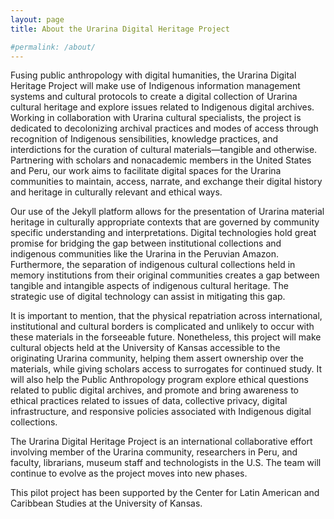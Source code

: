 ```yaml
---
layout: page
title: About the Urarina Digital Heritage Project

#permalink: /about/
---
```


Fusing public anthropology with digital humanities, the Urarina Digital Heritage Project will make use of Indigenous information management systems and cultural protocols to create a digital collection of Urarina cultural heritage and explore issues related to Indigenous digital archives. Working in collaboration with Urarina cultural specialists, the project is dedicated to decolonizing archival practices and modes of access through recognition of Indigenous sensibilities, knowledge practices, and interdictions for the curation of cultural materials—tangible and otherwise. Partnering with scholars and nonacademic members in the United States and Peru, our work aims to facilitate digital spaces for the Urarina communities to maintain, access, narrate, and exchange their digital history and heritage in culturally relevant and ethical ways.

Our use of the Jekyll platform allows for the presentation of Urarina material heritage in culturally appropriate contexts that are governed by community specific understanding and interpretations. Digital technologies hold great promise for bridging the gap between institutional collections and indigenous communities like the Urarina in the Peruvian Amazon. Furthermore, the separation of indigenous cultural collections held in memory institutions from their original communities creates a gap between tangible and intangible aspects of indigenous cultural heritage. The strategic use of digital technology can assist in mitigating this gap.

It is important to mention, that the physical repatriation across international, institutional and cultural borders is complicated and unlikely to occur with these materials in the forseeable future. Nonetheless, this project will make cultural objects held at the University of Kansas accessible to the originating Urarina community, helping them assert ownership over the materials, while giving scholars access to surrogates for continued study. It will also help the Public Anthropology program explore ethical questions related to public digital archives, and promote and bring awareness to ethical practices related to issues of data, collective privacy, digital infrastructure, and responsive policies associated with Indigenous digital collections.

The Urarina Digital Heritage Project is an international collaborative effort involving member of the Urarina community, researchers in Peru, and faculty, librarians, museum staff and technologists in the U.S. The team will continue to evolve as the project moves into new phases.

This pilot project has been supported by the Center for Latin American and Caribbean Studies at the University of Kansas.
